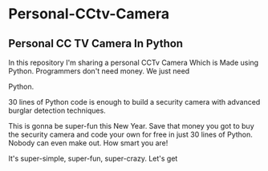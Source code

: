 # Personal-CCtv-Camera
Personal CC TV Camera In Python
----
In this repository I'm sharing a personal CCTv Camera Which is Made using Python.
Programmers don't need money. We just need

Python.

30 lines of Python code is enough to build a security camera with advanced burglar detection techniques.

This is gonna be super-fun this New Year. Save that money you got to buy the security camera and code your own for free in just 30 lines of Python. Nobody can even make out. How smart you are!

It's super-simple, super-fun, super-crazy. Let's get
